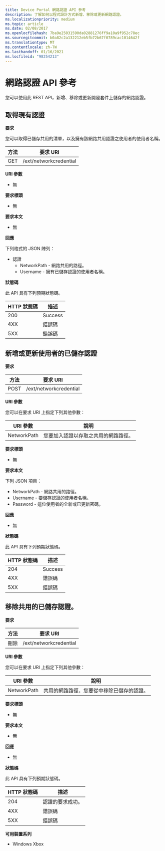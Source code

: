 ```yaml
---
title: Device Portal 網路認證 API 參考
description: 了解如何以程式設計方式新增、移除或更新網路認證。
ms.localizationpriority: medium
ms.topic: article
ms.date: 02/08/2017
ms.openlocfilehash: 7ba9e25031590da02881276ff9a10a9f952c78ec
ms.sourcegitcommit: b0a82c2a132212eb5fb72b67f0789cac1014642f
ms.translationtype: MT
ms.contentlocale: zh-TW
ms.lasthandoff: 01/16/2021
ms.locfileid: "98254213"
---
```

# <a name="network-credentials-api-reference"></a>網路認證 API 參考

您可以使用此 REST API，新增、移除或更新開發套件上儲存的網路認證。

## <a name="get-existing-credentials"></a>取得現有認證

**要求**

您可以取得已儲存共用的清單，以及擁有該網路共用認證之使用者的使用者名稱。

| 方法 | 要求 URI |
|--------|-------------|
| GET | /ext/networkcredential |

**URI 參數**

- 無

**要求標頭**

- 無

**要求本文**   

- 無

**回應**   

下列格式的 JSON 陣列：

* 認證
  * NetworkPath - 網路共用的路徑。
  * Username - 擁有已儲存認證的使用者名稱。

**狀態碼**

此 API 具有下列預期狀態碼。

| HTTP 狀態碼 | 描述 |
|------------------|-------------|
| 200 | Success |
| 4XX | 錯誤碼 |
| 5XX | 錯誤碼 |

## <a name="add-or-update-stored-credentials-for-a-user"></a>新增或更新使用者的已儲存認證

**要求**

| 方法 | 要求 URI |
|--------|-------------|
| POST | /ext/networkcredential |

**URI 參數**

您可以在要求 URI 上指定下列其他參數：

| URI 參數      | 說明     |
| ------------------ |-----------------|
| NetworkPath        | 您要加入認證以存取之共用的網路路徑。 |

**要求標頭**

- 無

**要求本文**

下列 JSON 項目：
* NetworkPath - 網路共用的路徑。
* Username - 要儲存認證的使用者名稱。
* Password - 這位使用者的全新或已更新密碼。

**回應**   

- 無  

**狀態碼**

此 API 具有下列預期狀態碼。

| HTTP 狀態碼 | 描述 |
|------------------|-------------|
| 204 | Success |
| 4XX | 錯誤碼 |
| 5XX | 錯誤碼 |

## <a name="remove-stored-credentials-for-a-share"></a>移除共用的已儲存認證。

**要求**

| 方法 | 要求 URI |
|--------|-------------|
| 刪除 | /ext/networkcredential |

**URI 參數**

您可以在要求 URI 上指定下列其他參數：

| URI 參數      | 說明     |
| ------------------ |-----------------|
| NetworkPath        | 共用的網路路徑，您要從中移除已儲存的認證。 |

**要求標頭**

- 無

**要求本文**

- 無

**回應**

- 無

**狀態碼**

此 API 具有下列預期狀態碼。

| HTTP 狀態碼 | 描述 |
|------------------|-------------|
| 204 | 認證的要求成功。 |
| 4XX | 錯誤碼 |
| 5XX | 錯誤碼 |

**可用裝置系列**

* Windows Xbox